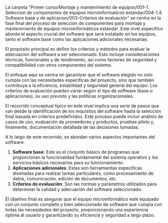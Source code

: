 La carpeta "Primer curso/Montaje y mantenimiento de equipos/001-1. Seleccion de componentes de equipos microinformaticos estandar/004-1.4. Software base y de aplicacion/003-Criterios de evaluación" se centra en la fase final del proceso de selección de componentes para montaje y mantenimiento de equipos microinformáticos estándar. Este nivel específico aborda el aspecto crucial del software que será instalado en los equipos, tanto el software base como las aplicaciones adicionales necesarias.

El propósito principal es definir los criterios y métodos para evaluar la adecuación del software a ser seleccionado. Esto incluye consideraciones técnicas, funcionales y de rendimiento, así como factores de seguridad y compatibilidad con otros componentes del sistema.

El enfoque aquí se centra en garantizar que el software elegido no solo cumpla con las necesidades específicas del proyecto, sino que también contribuya a la eficiencia, estabilidad y seguridad general del equipo. Los criterios de evaluación pueden variar según el tipo de software (base o aplicaciones), su uso previsto y las políticas organizacionales.

El recorrido conceptual típico en este nivel implica una serie de pasos que van desde la identificación de los requisitos del software hasta la selección final basada en criterios predefinidos. Este proceso puede incluir análisis de casos de uso, evaluación de proveedores y productos, pruebas piloto y, finalmente, documentación detallada de las decisiones tomadas.

A lo largo de este recorrido, se abordan varios aspectos importantes del software:

1. **Software base**: Este es el conjunto básico de programas que proporcionan la funcionalidad fundamental del sistema operativo y los servicios básicos necesarios para su funcionamiento.
2. **Aplicaciones adicionales**: Estas son herramientas específicas diseñadas para realizar tareas particulares, como procesamiento de datos, comunicación, edición de documentos, etc.
3. **Criterios de evaluación**: Son las normas y parámetros utilizados para determinar la calidad y adecuación del software seleccionado.

El objetivo final es asegurar que el equipo microinformático esté equipado con un conjunto completo y bien seleccionado de software que cumpla con todas las necesidades del proyecto, proporcionando una experiencia óptima al usuario y garantizando su eficiencia y seguridad a largo plazo.
